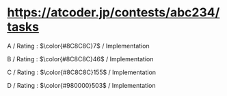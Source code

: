 # https://atcoder.jp/contests/abc234/tasks

A / Rating : $\color{#8C8C8C}7$ / Implementation

B / Rating : $\color{#8C8C8C}46$ / Implementation

C / Rating : $\color{#8C8C8C}155$ / Implementation

D / Rating : $\color{#980000}503$ / Implementation
